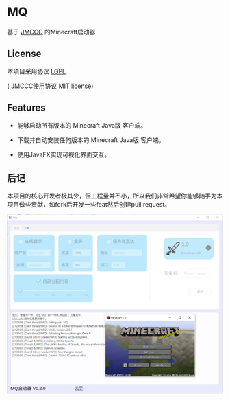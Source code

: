 # MQ
基于 [JMCCC](https://github.com/to2mbn/JMCCC) 的Minecraft启动器

## License

本项目采用协议 [LGPL](LICENSE.txt).

( JMCCC使用协议 [MIT license](https://to2mbn.github.io/jmccc/LICENSE.txt))

## Features

- 能够启动所有版本的 Minecraft Java版 客户端。

- 下载并自动安装任何版本的 Minecraft Java版 客户端。

- 使用JavaFX实现可视化界面交互。

## 后记

本项目的核心开发者极其少，但工程量并不小，所以我们非常希望你能够随手为本项目做些贡献，如fork后开发一些feat然后创建pull request。

![屏幕截图](docs/Screenshot.png)